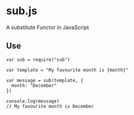sub.js
======

A substitute Functor in JavaScript

## Use

```
var sub = require("sub")

var template = "My favourite month is {month}"

var message = sub(template, {
  month: "December"
})

console.log(message)
// My favourite month is December
```
